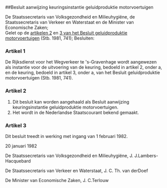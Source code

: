 <meta http-equiv='Content-Type' content='text/html; charset=utf-8' />

##Besluit aanwijzing keuringsinstantie geluidproduktie motorvoertuigen

De Staatssecretaris van Volksgezondheid en Milieuhygiëne, de Staatssecretaris van Verkeer en Waterstaat en de Minister van Economische Zaken;  
Gelet op de [artikelen 2](../../../../../../../AMvB/besluit/geluidproduktie/motorvoertuigen/BWBR0003464/README.md) en [3 van het Besluit geluidproduktie motorvoertuigen](../../../../../../../AMvB/besluit/geluidproduktie/motorvoertuigen/BWBR0003464/README.md) (Stb. 1981, 741);
Besluiten:    

### Artikel  1  

De Rijksdienst voor het Wegverkeer te 's-Gravenhage wordt aangewezen als instantie voor de uitvoering van de keuring, bedoeld in artikel 2, onder a, en de keuring, bedoeld in artikel 3, onder a, van het Besluit geluidproduktie motorvoertuigen (Stb. 1981, 741).  

### Artikel  2  

1.  Dit besluit kan worden aangehaald als Besluit aanwijzing keuringsinstantie geluidproduktie motorvoertuigen.   
2.  Het wordt in de Nederlandse Staatscourant bekend gemaakt.   

### Artikel  3  

Dit besluit treedt in werking met ingang van 1 februari 1982.  

20 januari 1982    

De 
Staatssecretaris van Volksgezondheid en Milieuhygiëne, 
J. J.Lambers-Hacquebard 

De 
Staatssecretaris van Verkeer en Waterstaat, 
J. C. Th. van derDoef 

De 
Minister van Economische Zaken, 
J. C.Terlouw    
